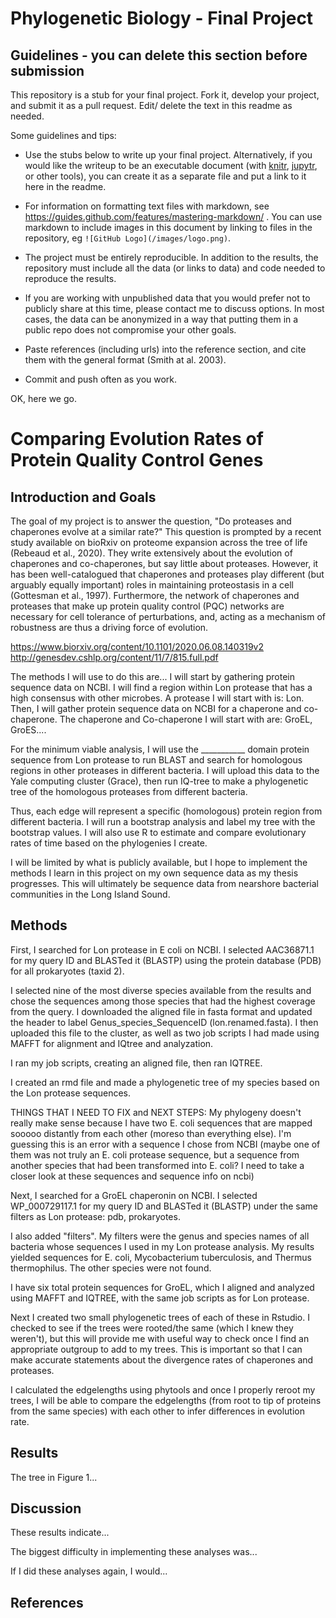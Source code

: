 # Phylogenetic Biology - Final Project

## Guidelines - you can delete this section before submission

This repository is a stub for your final project. Fork it, develop your project, and submit it as a pull request. Edit/ delete the text in this readme as needed.

Some guidelines and tips:

- Use the stubs below to write up your final project. Alternatively, if you would like the writeup to be an executable document (with [knitr](http://yihui.name/knitr/), [jupytr](http://jupyter.org/), or other tools), you can create it as a separate file and put a link to it here in the readme.

- For information on formatting text files with markdown, see https://guides.github.com/features/mastering-markdown/ . You can use markdown to include images in this document by linking to files in the repository, eg `![GitHub Logo](/images/logo.png)`.

- The project must be entirely reproducible. In addition to the results, the repository must include all the data (or links to data) and code needed to reproduce the results.

- If you are working with unpublished data that you would prefer not to publicly share at this time, please contact me to discuss options. In most cases, the data can be anonymized in a way that putting them in a public repo does not compromise your other goals.

- Paste references (including urls) into the reference section, and cite them with the general format (Smith at al. 2003).

- Commit and push often as you work.

OK, here we go.

# Comparing Evolution Rates of Protein Quality Control Genes

## Introduction and Goals

The goal of my project is to answer the question, "Do proteases and chaperones evolve at a similar rate?"
This question is prompted by a recent study available on bioRxiv on proteome expansion across the tree of life (Rebeaud et al., 2020). They write extensively about the evolution of chaperones and co-chaperones, but say little about proteases. However, it has been well-catalogued that chaperones and proteases play different (but arguably equally important) roles in maintaining proteostasis in a cell (Gottesman et al., 1997). Furthermore, the network of chaperones and proteases that make up protein quality control (PQC) networks are necessary for cell tolerance of perturbations, and, acting as a mechanism of robustness are thus a driving force of evolution. 

https://www.biorxiv.org/content/10.1101/2020.06.08.140319v2
http://genesdev.cshlp.org/content/11/7/815.full.pdf

The methods I will use to do this are...
I will start by gathering protein sequence data on NCBI. I will find a region within Lon protease that has a high consensus with other microbes. 
A protease I will start with is: Lon. 
Then, I will gather protein sequence data on NCBI for a chaperone and co-chaperone.
The chaperone and Co-chaperone I will start with are: GroEL, GroES....

For the minimum viable analysis, I will use the ___________ domain protein sequence from Lon protease to run BLAST and search for homologous regions in other proteases in different bacteria. 
I will upload this data to the Yale computing cluster (Grace), then run IQ-tree to make a phylogenetic tree of the homologous proteases from different bacteria. 

Thus, each edge will represent a specific (homologous) protein region from different bacteria. I will run a bootstrap analysis and label my tree with the bootstrap values. I will also use R to estimate and compare evolutionary rates of time based on the phylogenies I create. 

I will be limited by what is publicly available, but I hope to implement the methods I learn in this project on my own sequence data as my thesis progresses. This will ultimately be sequence data from nearshore bacterial communities in the Long Island Sound. 

## Methods

First, I searched for Lon protease in E coli on NCBI. I selected AAC36871.1 for my query ID and BLASTed it (BLASTP) using the protein database (PDB) for all prokaryotes (taxid 2). 

I selected nine of the most diverse species available from the results and chose the sequences among those species that had the highest coverage from the query.
I downloaded the aligned file in fasta format and updated the header to label Genus_species_SequenceID (lon.renamed.fasta). 
I then uploaded this file to the cluster, as well as two job scripts I had made using MAFFT for alignment and IQtree and analyzation. 

I ran my job scripts, creating an aligned file, then ran IQTREE. 

I created an rmd file and made a phylogenetic tree of my species based on the Lon protease sequences.

THINGS THAT I NEED TO FIX and NEXT STEPS:
My phylogeny doesn't really make sense because I have two E. coli sequences that are mapped sooooo distantly from each other (moreso than everything else). I'm guessing this is an error with a sequence I chose from NCBI (maybe one of them was not truly an E. coli protease sequence, but a sequence from another species that had been transformed into E. coli? I need to take a closer look at these sequences and sequence info on ncbi)

Next, I searched for a GroEL chaperonin on NCBI. I selected WP_000729117.1 for my query ID and BLASTed it (BLASTP) under the same filters as Lon protease: pdb, prokaryotes. 

I also added "filters". My filters were the genus and species names of all bacteria whose sequences I used in my Lon protease analysis. My results yielded sequences for E. coli, Mycobacterium tuberculosis, and Thermus thermophilus. The other species were not found. 

I have six total protein sequences for GroEL, which I aligned and analyzed using MAFFT and IQTREE, with the same job scripts as for Lon protease. 

Next I created two small phylogenetic trees of each of these in Rstudio. I checked to see if the trees were rooted/the same (which I knew they weren't), but this will provide me with useful way to check once I find an appropriate outgroup to add to my trees. This is important so that I can make accurate statements about the divergence rates of chaperones and proteases.

I calculated the edgelengths using phytools and once I properly reroot my trees, I will be able to compare the edgelengths (from root to tip of proteins from the same species) with each other to infer differences in evolution rate. 



## Results

The tree in Figure 1...

## Discussion

These results indicate...

The biggest difficulty in implementing these analyses was...

If I did these analyses again, I would...

## References

